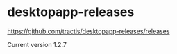# desktopapp-releases

https://github.com/tractis/desktopapp-releases/releases

Current version 1.2.7
